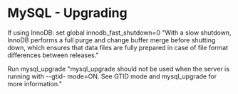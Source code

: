 # MySQL - Upgrading
If using InnoDB:
set global innodb_fast_shutdown=0
"With a slow shutdown, InnoDB performs a full purge and change buffer merge before shutting down,
which ensures that data files are fully prepared in case of file format differences between releases."

Run mysql_upgrade
"mysql_upgrade should not be used when the server is running with --gtid- mode=ON. See GTID mode and mysql_upgrade for more information."



